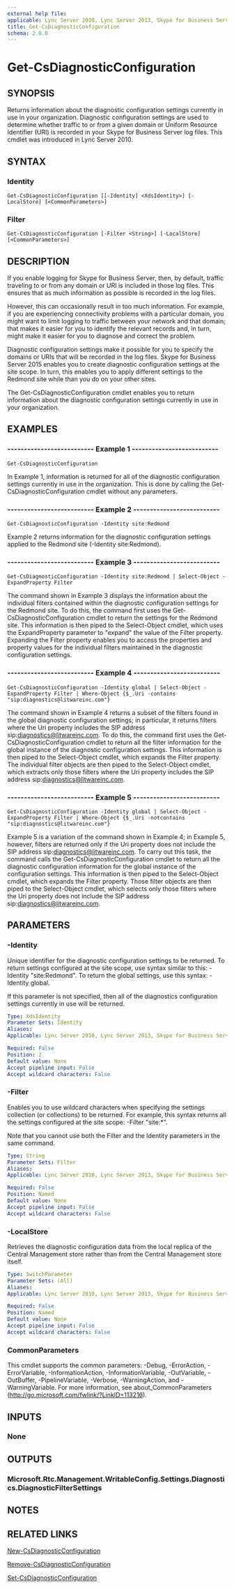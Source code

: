```yaml
---
external help file: 
applicable: Lync Server 2010, Lync Server 2013, Skype for Business Server 2015, Skype for Business Server 2019
title: Get-CsDiagnosticConfiguration
schema: 2.0.0
---
```


# Get-CsDiagnosticConfiguration

## SYNOPSIS
Returns information about the diagnostic configuration settings currently in use in your organization.
Diagnostic configuration settings are used to determine whether traffic to or from a given domain or Uniform Resource Identifier (URI) is recorded in your Skype for Business Server log files.
This cmdlet was introduced in Lync Server 2010.


## SYNTAX

### Identity
```
Get-CsDiagnosticConfiguration [[-Identity] <XdsIdentity>] [-LocalStore] [<CommonParameters>]
```

### Filter
```
Get-CsDiagnosticConfiguration [-Filter <String>] [-LocalStore] [<CommonParameters>]
```

## DESCRIPTION
If you enable logging for Skype for Business Server, then, by default, traffic traveling to or from any domain or URI is included in those log files.
This ensures that as much information as possible is recorded in the log files.

However, this can occasionally result in too much information.
For example, if you are experiencing connectivity problems with a particular domain, you might want to limit logging to traffic between your network and that domain; that makes it easier for you to identify the relevant records and, in turn, might make it easier for you to diagnose and correct the problem.

Diagnostic configuration settings make it possible for you to specify the domains or URIs that will be recorded in the log files.
Skype for Business Server 2015 enables you to create diagnostic configuration settings at the site scope.
In turn, this enables you to apply different settings to the Redmond site while than you do on your other sites.

The Get-CsDiagnosticConfiguration cmdlet enables you to return information about the diagnostic configuration settings currently in use in your organization.


## EXAMPLES

### -------------------------- Example 1 --------------------------
```
Get-CsDiagnosticConfiguration
```

In Example 1, information is returned for all of the diagnostic configuration settings currently in use in the organization.
This is done by calling the Get-CsDiagnosticConfiguration cmdlet without any parameters.

### -------------------------- Example 2 --------------------------
```
Get-CsDiagnosticConfiguration -Identity site:Redmond
```

Example 2 returns information for the diagnostic configuration settings applied to the Redmond site (-Identity site:Redmond).

### -------------------------- Example 3 --------------------------
```
Get-CsDiagnosticConfiguration -Identity site:Redmond | Select-Object -ExpandProperty Filter
```

The command shown in Example 3 displays the information about the individual filters contained within the diagnostic configuration settings for the Redmond site.
To do this, the command first uses the Get-CsDiagnosticConfiguration cmdlet to return the settings for the Redmond site.
This information is then piped to the Select-Object cmdlet, which uses the ExpandProperty parameter to "expand" the value of the Filter property.
Expanding the Filter property enables you to access the properties and property values for the individual filters maintained in the diagnostic configuration settings.

### -------------------------- Example 4 --------------------------
```
Get-CsDiagnosticConfiguration -Identity global | Select-Object -ExpandProperty Filter | Where-Object {$_.Uri -contains "sip:diagnostics@litwareinc.com"}
```

The command shown in Example 4 returns a subset of the filters found in the global diagnostic configuration settings; in particular, it returns filters where the Uri property includes the SIP address sip:diagnostics@litwareinc.com.
To do this, the command first uses the Get-CsDiagnosticConfiguration cmdlet to return all the filter information for the global instance of the diagnostic configuration settings.
This information is then piped to the Select-Object cmdlet, which expands the Filter property.
The individual filter objects are then piped to the Select-Object cmdlet, which extracts only those filters where the Uri property includes the SIP address sip:diagnostics@litwareinc.com.

### -------------------------- Example 5 --------------------------
```
Get-CsDiagnosticConfiguration -Identity global | Select-Object -ExpandProperty Filter | Where-Object {$_.Uri -notcontains "sip:diagnostics@litwareinc.com"}
```

Example 5 is a variation of the command shown in Example 4; in Example 5, however, filters are returned only if the Uri property does not include the SIP address sip:diagnostics@litwareinc.com.
To carry out this task, the command calls the Get-CsDiagnosticConfiguration cmdlet to return all the diagnostic configuration information for the global instance of the configuration settings.
This information is then piped to the Select-Object cmdlet, which expands the Filter property.
Those filter objects are then piped to the Select-Object cmdlet, which selects only those filters where the Uri property does not include the SIP address sip:diagnostics@litwareinc.com.


## PARAMETERS

### -Identity
Unique identifier for the diagnostic configuration settings to be returned.
To return settings configured at the site scope, use syntax similar to this: -Identity "site:Redmond".
To return the global settings, use this syntax: -Identity global.

If this parameter is not specified, then all of the diagnostics configuration settings currently in use will be returned.

```yaml
Type: XdsIdentity
Parameter Sets: Identity
Aliases: 
Applicable: Lync Server 2010, Lync Server 2013, Skype for Business Server 2015, Skype for Business Server 2019

Required: False
Position: 2
Default value: None
Accept pipeline input: False
Accept wildcard characters: False
```

### -Filter
Enables you to use wildcard characters when specifying the settings collection (or collections) to be returned.
For example, this syntax returns all the settings configured at the site scope: -Filter "site:*".

Note that you cannot use both the Filter and the Identity parameters in the same command.

```yaml
Type: String
Parameter Sets: Filter
Aliases: 
Applicable: Lync Server 2010, Lync Server 2013, Skype for Business Server 2015, Skype for Business Server 2019

Required: False
Position: Named
Default value: None
Accept pipeline input: False
Accept wildcard characters: False
```

### -LocalStore
Retrieves the diagnostic configuration data from the local replica of the Central Management store rather than from the Central Management store itself.

```yaml
Type: SwitchParameter
Parameter Sets: (All)
Aliases: 
Applicable: Lync Server 2010, Lync Server 2013, Skype for Business Server 2015, Skype for Business Server 2019

Required: False
Position: Named
Default value: None
Accept pipeline input: False
Accept wildcard characters: False
```

### CommonParameters
This cmdlet supports the common parameters: -Debug, -ErrorAction, -ErrorVariable, -InformationAction, -InformationVariable, -OutVariable, -OutBuffer, -PipelineVariable, -Verbose, -WarningAction, and -WarningVariable. For more information, see about_CommonParameters (http://go.microsoft.com/fwlink/?LinkID=113216).


## INPUTS

### None


## OUTPUTS

### Microsoft.Rtc.Management.WritableConfig.Settings.Diagnostics.DiagnosticFilterSettings


## NOTES


## RELATED LINKS

[New-CsDiagnosticConfiguration](New-CsDiagnosticConfiguration.md)

[Remove-CsDiagnosticConfiguration](Remove-CsDiagnosticConfiguration.md)

[Set-CsDiagnosticConfiguration](Set-CsDiagnosticConfiguration.md)


